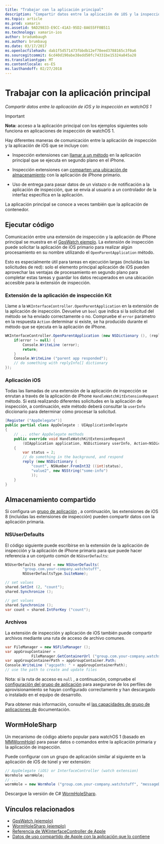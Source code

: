```yaml
---
title: "Trabajar con la aplicación principal"
description: "Compartir datos entre la aplicación de iOS y la inspección en watchOS 1"
ms.topic: article
ms.prod: xamarin
ms.assetid: 9AD29833-E9CC-41A3-95D2-8A655FF0B511
ms.technology: xamarin-ios
author: bradumbaugh
ms.author: brumbaug
ms.date: 03/17/2017
ms.openlocfilehash: dab1f5d571473fbbdb12ef78eed3788165c3f0a6
ms.sourcegitcommit: 6cd40d190abe38edd50fc74331be15324a845a28
ms.translationtype: MT
ms.contentlocale: es-ES
ms.lasthandoff: 02/27/2018
---
```

# <a name="working-with-the-parent-application"></a>Trabajar con la aplicación principal

_Compartir datos entre la aplicación de iOS y la inspección en watchOS 1_

> [!IMPORTANT]
> **Nota:** acceso a la aplicación principal con los ejemplos siguientes solo funciona en aplicaciones de inspección de watchOS 1.


Hay diferentes maneras de comunicación entre la aplicación de inspección y la aplicación de iOS que se incluye con:

- Inspección extensiones can [llamar a un método](#code) en la aplicación principal que se ejecuta en segundo plano en el iPhone.

- Inspección extensiones can [comparten una ubicación de almacenamiento](#storage) con la aplicación de iPhone primario.

- Uso de entrega para pasar datos de un vistazo o de notificación a la aplicación de inspección, que se envía al usuario a un controlador de la interfaz específica en la aplicación.

La aplicación principal se conoce a veces también que la aplicación de contenedor.


<a name="code" />

## <a name="run-code"></a>Ejecutar código

Comunicación entre una extensión de inspección y la aplicación de iPhone principal se muestra en el [GpsWatch ejemplo](https://developer.xamarin.com/samples/GpsWatch).
La extensión de inspección puede solicitar la aplicación de iOS primario para realizar algún procesamiento en su nombre utilizando el `OpenParentApplication` método.

Esto es especialmente útil para tareas en ejecución largas (incluidas las solicitudes de red): solo el elemento principal aplicación de iOS pueden aprovechar las ventajas de procesamiento en segundo plano para completar estas tareas y guardar los datos recuperados en una ubicación accesible para la extensión de inspección.



### <a name="watch-kit-app-extension"></a>Extensión de la aplicación de inspección Kit

Llame a la `WKInterfaceController.OpenParentApplication` en la extensión de la aplicación de inspección. Devuelve un `bool` que indica si la solicitud del método se ha enviado correctamente o no. Compruebe el `error` parámetro en la respuesta `Action` determinar si existe, se ha producido durante el método que se ejecuta en la aplicación de iPhone.

```csharp
WKInterfaceController.OpenParentApplication (new NSDictionary (), (replyInfo, error) => {
    if(error != null) {
        Console.WriteLine (error);
        return;
    }
    Console.WriteLine ("parent app responded");
    // do something with replyInfo[] dictionary
});
```


### <a name="ios-app"></a>Aplicación iOS

Todas las llamadas de una extensión de la aplicación de inspección se enrutan a través de la aplicación de iPhone `HandleWatchKitExtensionRequest` método.
Si está realizando diferentes solicitudes en la aplicación de inspección, a continuación, este método deberá consultar la `userInfo` diccionario para determinar cómo procesar la solicitud.


```csharp
[Register ("AppDelegate")]
public partial class AppDelegate : UIApplicationDelegate
{
    // ... other AppDelegate methods
    public override void HandleWatchKitExtensionRequest
        (UIApplication application, NSDictionary userInfo, Action<NSDictionary> reply)
    {
        var status = 2;
        // do something in the background, and respond
        reply (new NSDictionary (
            "count", NSNumber.FromInt32 ((int)status),
            "value2", new NSString("some-info")
            ));
    }
}
```


<a name="storage" />

## <a name="shared-storage"></a>Almacenamiento compartido

Si configura un [grupo de aplicación](~/ios/watchos/app-fundamentals/app-groups.md) , a continuación, las extensiones de iOS 8 (incluidas las extensiones de inspección) pueden compartir datos con la aplicación primaria.

<a name="nsuserdefaults" />

### <a name="nsuserdefaults"></a>NSUserDefaults

El código siguiente puede escribirse en la extensión de la aplicación de inspección y la aplicación de iPhone primario para que puede hacer referencia a un conjunto común de `NSUserDefaults`:

```csharp
NSUserDefaults shared = new NSUserDefaults(
        "group.com.your-company.watchstuff",
        NSUserDefaultsType.SuiteName);

// set values
shared.SetInt (2, "count");
shared.Synchronize ();

// get values
shared.Synchronize ();
var count = shared.IntForKey ("count");
```

<a name="files" />

### <a name="files"></a>Archivos

La extensión de inspección y aplicación de iOS también puede compartir archivos mediante una ruta de acceso de archivo comunes.

```csharp
var FileManager = new NSFileManager ();
var appGroupContainer =
            FileManager.GetContainerUrl ("group.com.your-company.watchstuff");
var appGroupContainerPath = appGroupContainer.Path;
Console.WriteLine ("agcpath: " + appGroupContainerPath);
// use the path to create and update files
```

Nota: si la ruta de acceso es `null` , a continuación, compruebe el [configuración del grupo de aplicación](~/ios/watchos/app-fundamentals/app-groups.md) para asegurarse de los perfiles de aprovisionamiento se hayan configurado correctamente y han descargado o instalado en el equipo de desarrollo.

Para obtener más información, consulte el [las capacidades de grupo de aplicaciones de](~/ios/deploy-test/provisioning/capabilities/app-groups-capabilities.md) documentación.

## <a name="wormholesharp"></a>WormHoleSharp

Un mecanismo de código abierto popular para watchOS 1 (basado en [MMWormHole](https://github.com/mutualmobile/MMWormhole)) para pasar datos o comandos entre la aplicación primaria y la aplicación de inspección.

Puede configurar con un grupo de aplicación similar al siguiente en la aplicación de iOS de túnel y ver extensión:

```csharp
// AppDelegate (iOS) or InterfaceController (watch extension)
Wormhole wormHole;
// ...
wormHole = new Wormhole ("group.com.your-company.watchstuff", "messageDir");
```

Descargue la versión de C# [WormHoleSharp](https://github.com/Clancey/WormHoleSharp).



## <a name="related-links"></a>Vínculos relacionados

- [GpsWatch (ejemplo)](https://developer.xamarin.com/samples/monotouch/WatchKit/WatchKitCatalog/)
- [WormHoleSharp (ejemplo)](https://github.com/Clancey/WormHoleSharp)
- [Referencia de WKInterfaceController de Apple](https://developer.apple.com/library/prerelease/ios/documentation/WatchKit/Reference/WKInterfaceController_class/index.html#//apple_ref/occ/clm/WKInterfaceController/openParentApplication:reply:)
- [Datos de uso compartido de Apple con la aplicación que lo contiene](https://developer.apple.com/library/ios/documentation/General/Conceptual/ExtensibilityPG/ExtensionScenarios.html)
